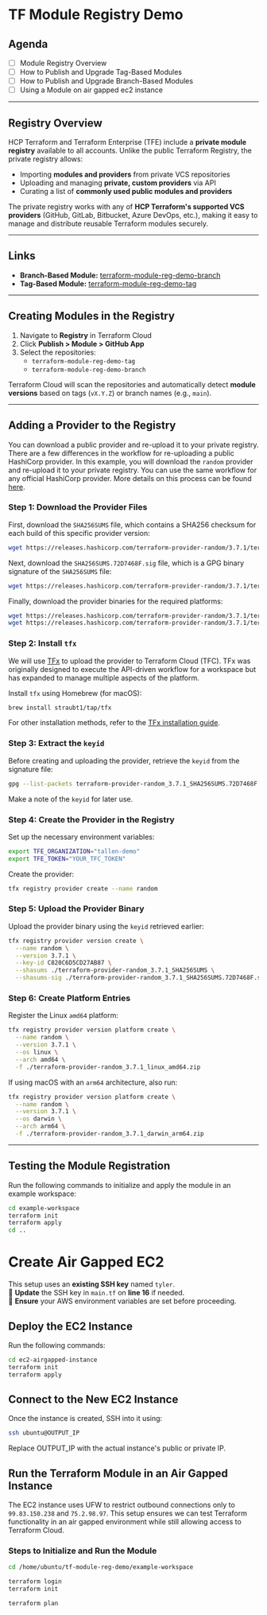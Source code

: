 # TF Module Registry Demo  

## Agenda  
- [ ] Module Registry Overview  
- [ ] How to Publish and Upgrade Tag-Based Modules  
- [ ] How to Publish and Upgrade Branch-Based Modules  
- [ ] Using a Module on air gapped ec2 instance

---  

## Registry Overview  
HCP Terraform and Terraform Enterprise (TFE) include a **private module registry** available to all accounts. Unlike the public Terraform Registry, the private registry allows:  

* Importing **modules and providers** from private VCS repositories  
* Uploading and managing **private, custom providers** via API  
* Curating a list of **commonly used public modules and providers**  

The private registry works with any of **HCP Terraform's supported VCS providers** (GitHub, GitLab, Bitbucket, Azure DevOps, etc.), making it easy to manage and distribute reusable Terraform modules securely.  

---  

## Links  
- **Branch-Based Module:** [terraform-module-reg-demo-branch](https://github.com/tallen-hashicorp/terraform-module-reg-demo-branch)  
- **Tag-Based Module:** [terraform-module-reg-demo-tag](https://github.com/tallen-hashicorp/terraform-module-reg-demo-tag)  

---  

## Creating Modules in the Registry  
1. Navigate to **Registry** in Terraform Cloud  
2. Click **Publish > Module > GitHub App**  
3. Select the repositories:  
   - `terraform-module-reg-demo-tag`  
   - `terraform-module-reg-demo-branch`  

Terraform Cloud will scan the repositories and automatically detect **module versions** based on tags (`vX.Y.Z`) or branch names (e.g., `main`).  

---  

## Adding a Provider to the Registry

You can download a public provider and re-upload it to your private registry. There are a few differences in the workflow for re-uploading a public HashiCorp provider. In this example, you will download the `random` provider and re-upload it to your private registry. You can use the same workflow for any official HashiCorp provider. More details on this process can be found [here](https://developer.hashicorp.com/terraform/enterprise/registry/airgapped-providers).

### Step 1: Download the Provider Files

First, download the `SHA256SUMS` file, which contains a SHA256 checksum for each build of this specific provider version:

```bash
wget https://releases.hashicorp.com/terraform-provider-random/3.7.1/terraform-provider-random_3.7.1_SHA256SUMS
```

Next, download the `SHA256SUMS.72D7468F.sig` file, which is a GPG binary signature of the `SHA256SUMS` file:

```bash
wget https://releases.hashicorp.com/terraform-provider-random/3.7.1/terraform-provider-random_3.7.1_SHA256SUMS.72D7468F.sig
```

Finally, download the provider binaries for the required platforms:

```bash
wget https://releases.hashicorp.com/terraform-provider-random/3.7.1/terraform-provider-random_3.7.1_linux_amd64.zip
wget https://releases.hashicorp.com/terraform-provider-random/3.7.1/terraform-provider-random_3.7.1_darwin_arm64.zip
```

### Step 2: Install `tfx`

We will use [TFx](https://tfx.rocks/) to upload the provider to Terraform Cloud (TFC). TFx was originally designed to execute the API-driven workflow for a workspace but has expanded to manage multiple aspects of the platform.

Install `tfx` using Homebrew (for macOS):

```bash
brew install straubt1/tap/tfx
```

For other installation methods, refer to the [TFx installation guide](https://tfx.rocks/).

### Step 3: Extract the `keyid`

Before creating and uploading the provider, retrieve the `keyid` from the signature file:

```bash
gpg --list-packets terraform-provider-random_3.7.1_SHA256SUMS.72D7468F.sig | grep "keyid"
```

Make a note of the `keyid` for later use.

### Step 4: Create the Provider in the Registry

Set up the necessary environment variables:

```bash
export TFE_ORGANIZATION="tallen-demo"
export TFE_TOKEN="YOUR_TFC_TOKEN"
```

Create the provider:

```bash
tfx registry provider create --name random
```

### Step 5: Upload the Provider Binary

Upload the provider binary using the `keyid` retrieved earlier:

```bash
tfx registry provider version create \
  --name random \
  --version 3.7.1 \
  --key-id C820C6D5CD27AB87 \
  --shasums ./terraform-provider-random_3.7.1_SHA256SUMS \
  --shasums-sig ./terraform-provider-random_3.7.1_SHA256SUMS.72D7468F.sig
```

### Step 6: Create Platform Entries

Register the Linux `amd64` platform:

```bash
tfx registry provider version platform create \
  --name random \
  --version 3.7.1 \
  --os linux \
  --arch amd64 \
  -f ./terraform-provider-random_3.7.1_linux_amd64.zip
```

If using macOS with an `arm64` architecture, also run:

```bash
tfx registry provider version platform create \
  --name random \
  --version 3.7.1 \
  --os darwin \
  --arch arm64 \
  -f ./terraform-provider-random_3.7.1_darwin_arm64.zip
```

---

## Testing the Module Registration  
Run the following commands to initialize and apply the module in an example workspace:  

```bash
cd example-workspace
terraform init
terraform apply
cd ..
```

# Create Air Gapped EC2  

This setup uses an **existing SSH key** named `tyler`.  
🔹 **Update** the SSH key in `main.tf` on **line 16** if needed.  
🔹 **Ensure** your AWS environment variables are set before proceeding.  

## Deploy the EC2 Instance  
Run the following commands:  

```bash
cd ec2-airgapped-instance
terraform init
terraform apply
```

## Connect to the New EC2 Instance
Once the instance is created, SSH into it using:

```bash
ssh ubuntu@OUTPUT_IP
```

Replace OUTPUT_IP with the actual instance's public or private IP.

## Run the Terraform Module in an Air Gapped Instance

The EC2 instance uses UFW to restrict outbound connections only to `99.83.150.238` and `75.2.98.97`. This setup ensures we can test Terraform functionality in an air gapped environment while still allowing access to Terraform Cloud.

### Steps to Initialize and Run the Module

```bash
cd /home/ubuntu/tf-module-reg-demo/example-workspace

terraform login
terraform init

terraform plan
```